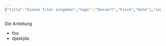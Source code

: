 ```yaml
---
{"title":"Einene Titel eingeben","tags":["Dessert","Fisch","Huhn"],"ingredientList":[{"title":"Hier Liste","ingredients":["eins","zwei","drei","vier"]},{"title":"Neue Liste","ingredients":[]}]}
---
```

Die Anleitung

- foo
- djaskjda